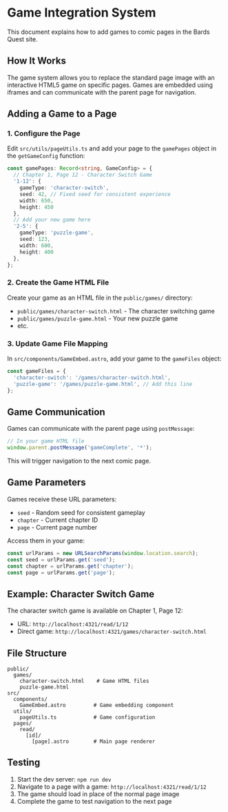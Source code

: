 # Game Integration System

This document explains how to add games to comic pages in the Bards Quest site.

## How It Works

The game system allows you to replace the standard page image with an interactive HTML5 game on specific pages. Games are embedded using iframes and can communicate with the parent page for navigation.

## Adding a Game to a Page

### 1. Configure the Page

Edit `src/utils/pageUtils.ts` and add your page to the `gamePages` object in the `getGameConfig` function:

```typescript
const gamePages: Record<string, GameConfig> = {
  // Chapter 1, Page 12 - Character Switch Game
  '1-12': {
    gameType: 'character-switch',
    seed: 42, // Fixed seed for consistent experience
    width: 650,
    height: 450
  },
  // Add your new game here
  '2-5': {
    gameType: 'puzzle-game',
    seed: 123,
    width: 600,
    height: 400
  },
};
```

### 2. Create the Game HTML File

Create your game as an HTML file in the `public/games/` directory:

- `public/games/character-switch.html` - The character switching game
- `public/games/puzzle-game.html` - Your new puzzle game
- etc.

### 3. Update Game File Mapping

In `src/components/GameEmbed.astro`, add your game to the `gameFiles` object:

```typescript
const gameFiles = {
  'character-switch': '/games/character-switch.html',
  'puzzle-game': '/games/puzzle-game.html', // Add this line
};
```

## Game Communication

Games can communicate with the parent page using `postMessage`:

```javascript
// In your game HTML file
window.parent.postMessage('gameComplete', '*');
```

This will trigger navigation to the next comic page.

## Game Parameters

Games receive these URL parameters:
- `seed` - Random seed for consistent gameplay
- `chapter` - Current chapter ID
- `page` - Current page number

Access them in your game:
```javascript
const urlParams = new URLSearchParams(window.location.search);
const seed = urlParams.get('seed');
const chapter = urlParams.get('chapter');
const page = urlParams.get('page');
```

## Example: Character Switch Game

The character switch game is available on Chapter 1, Page 12:
- URL: `http://localhost:4321/read/1/12`
- Direct game: `http://localhost:4321/games/character-switch.html`

## File Structure

```
public/
  games/
    character-switch.html    # Game HTML files
    puzzle-game.html
src/
  components/
    GameEmbed.astro         # Game embedding component
  utils/
    pageUtils.ts            # Game configuration
  pages/
    read/
      [id]/
        [page].astro        # Main page renderer
```

## Testing

1. Start the dev server: `npm run dev`
2. Navigate to a page with a game: `http://localhost:4321/read/1/12`
3. The game should load in place of the normal page image
4. Complete the game to test navigation to the next page